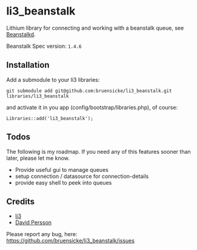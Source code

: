 # li3_beanstalk

Lithium library for connecting and working with a beanstalk queue, see [Beanstalkd](http://kr.github.com/beanstalkd/).

Beanstalk Spec version: `1.4.6`

## Installation

Add a submodule to your li3 libraries:

	git submodule add git@github.com:bruensicke/li3_beanstalk.git libraries/li3_beanstalk

and activate it in you app (config/bootstrap/libraries.php), of course:

	Libraries::add('li3_beanstalk');

## Todos

The following is my roadmap. If you need any of this features sooner than later, please let me know.

- Provide useful gui to manage queues
- setup connection / datasource for connection-details
- provide easy shell to peek into queues

## Credits

* [li3](http://www.lithify.me)
* [David Persson](https://github.com/nperson)

Please report any bug, here: https://github.com/bruensicke/li3_beanstalk/issues
